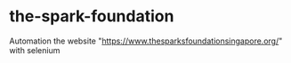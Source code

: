 # the-spark-foundation
Automation the website "https://www.thesparksfoundationsingapore.org/" with selenium 
